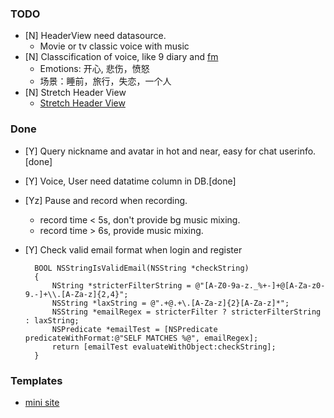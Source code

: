 ### TODO
- [N] HeaderView need datasource.
    - Movie or tv classic voice with music
- [N] Classcification of voice, like 9 diary and [fm](http://fm.xinli001.com/99388908)
    - Emotions: 开心, 悲伤，愤怒
    - 场景：睡前，旅行，失恋，一个人
- [N] Stretch Header View
    - [Stretch Header View](http://blog.matthewcheok.com/design-teardown-stretchy-headers/)

### Done
- [Y] Query nickname and avatar in hot and near, easy for chat userinfo.[done]
- [Y] Voice, User need datatime column in DB.[done]
- [Yz] Pause and record when recording.
    - record time < 5s, don't provide bg music mixing.
    - record time > 6s, provide music mixing.
- [Y] Check valid email format when login and register

        BOOL NSStringIsValidEmail(NSString *checkString)  
        {  
            NString *stricterFilterString = @"[A-Z0-9a-z._%+-]+@[A-Za-z0-9.-]+\\.[A-Za-z]{2,4}";  
            NSString *laxString = @".+@.+\.[A-Za-z]{2}[A-Za-z]*";  
            NSString *emailRegex = stricterFilter ? stricterFilterString : laxString;  
            NSPredicate *emailTest = [NSPredicate predicateWithFormat:@"SELF MATCHES %@", emailRegex];  
            return [emailTest evaluateWithObject:checkString];  
        }

### Templates
- [mini site](http://minimalexhibit.com/)

